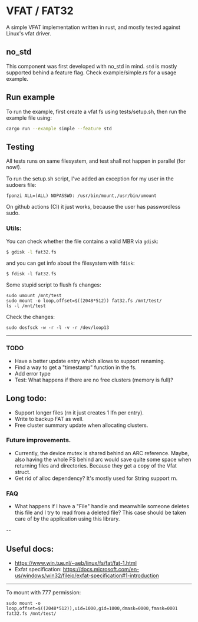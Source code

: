 # VFAT / FAT32
A simple VFAT implementation written in rust, and mostly tested against Linux's vfat driver.

## no_std
This component was first developed with no_std in mind. `std` is mostly supported behind a feature flag. 
Check example/simple.rs for a usage example.

## Run example
To run the example, first create a vfat fs using tests/setup.sh, then run the example file using:
```bash
cargo run --example simple --feature std
```

## Testing
All tests runs on same filesystem, and test shall not happen in parallel (for now!).

To run the setup.sh script, I've added an exception for my user in the sudoers file:
```
fponzi ALL=(ALL) NOPASSWD: /usr/bin/mount,/usr/bin/umount
```
On github actions (CI) it just works, because the user has passwordless sudo.


### Utils:
You can check whether the file contains a valid MBR via `gdisk`:

```bash
$ gdisk -l fat32.fs
```
and you can get info about the filesystem with `fdisk`:
```
$ fdisk -l fat32.fs
```

Some stupid script to flush fs changes:
```
sudo umount /mnt/test
sudo mount -o loop,offset=$((2048*512)) fat32.fs /mnt/test/
ls -l /mnt/test
```

Check the changes:
```shell
sudo dosfsck -w -r -l -v -r /dev/loop13
```

---

### TODO
* Have a better update entry which allows to support renaming.
* Find a way to get a "timestamp" function in the fs.
* Add error type
* Test: What happens if there are no free clusters (memory is full)?

## Long todo:
* Support longer files (rn it just creates 1 lfn per entry).
* Write to backup FAT as well.
* Free cluster summary update when allocating clusters.

### Future improvements.
* Currently, the device mutex is shared behind an ARC reference. Maybe, also having the whole FS behind arc would save quite some space when
  returning files and directories. Because they get a copy of the Vfat struct.
* Get rid of alloc dependency? It's mostly used for String support rn.

### FAQ
* What happens if I have a "File" handle and meanwhile someone deletes this file and
  I try to read from a deleted file?
  This case should be taken care of by the application using this library.


--

## Useful docs:
* https://www.win.tue.nl/~aeb/linux/fs/fat/fat-1.html
* Exfat specification: https://docs.microsoft.com/en-us/windows/win32/fileio/exfat-specification#1-introduction

---

To mount with 777 permission:

```
sudo mount -o loop,offset=$((2048*512)),uid=1000,gid=1000,dmask=0000,fmask=0001 fat32.fs /mnt/test/
```